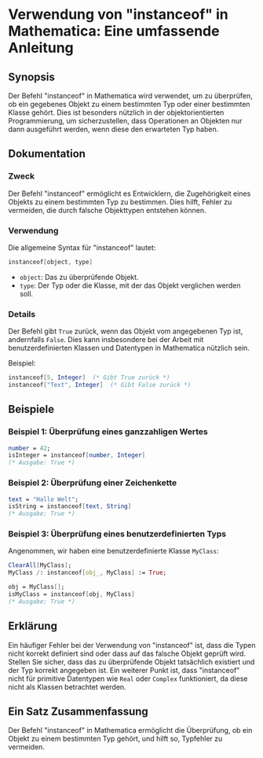 <!--
Meta Description: # Verwendung von "instanceof" in Mathematica: Eine umfassende Anleitung ## Synopsis Der Befehl "instanceof" in Mathematica wird verwendet, um zu überp...
Meta Keywords: instanceof, der, mathematica, objekt, typ
-->

# Verwendung von "instanceof" in Mathematica: Eine umfassende Anleitung

## Synopsis
Der Befehl "instanceof" in Mathematica wird verwendet, um zu überprüfen, ob ein gegebenes Objekt zu einem bestimmten Typ oder einer bestimmten Klasse gehört. Dies ist besonders nützlich in der objektorientierten Programmierung, um sicherzustellen, dass Operationen an Objekten nur dann ausgeführt werden, wenn diese den erwarteten Typ haben.

## Dokumentation
### Zweck
Der Befehl "instanceof" ermöglicht es Entwicklern, die Zugehörigkeit eines Objekts zu einem bestimmten Typ zu bestimmen. Dies hilft, Fehler zu vermeiden, die durch falsche Objekttypen entstehen können.

### Verwendung
Die allgemeine Syntax für "instanceof" lautet:
```mathematica
instanceof[object, type]
```
- `object`: Das zu überprüfende Objekt.
- `type`: Der Typ oder die Klasse, mit der das Objekt verglichen werden soll.

### Details
Der Befehl gibt `True` zurück, wenn das Objekt vom angegebenen Typ ist, andernfalls `False`. Dies kann insbesondere bei der Arbeit mit benutzerdefinierten Klassen und Datentypen in Mathematica nützlich sein. 

Beispiel:
```mathematica
instanceof[5, Integer]  (* Gibt True zurück *)
instanceof["Text", Integer]  (* Gibt False zurück *)
```

## Beispiele
### Beispiel 1: Überprüfung eines ganzzahligen Wertes
```mathematica
number = 42;
isInteger = instanceof[number, Integer]
(* Ausgabe: True *)
```

### Beispiel 2: Überprüfung einer Zeichenkette
```mathematica
text = "Hallo Welt";
isString = instanceof[text, String]
(* Ausgabe: True *)
```

### Beispiel 3: Überprüfung eines benutzerdefinierten Typs
Angenommen, wir haben eine benutzerdefinierte Klasse `MyClass`:
```mathematica
ClearAll[MyClass];
MyClass /: instanceof[obj_, MyClass] := True;

obj = MyClass[];
isMyClass = instanceof[obj, MyClass]
(* Ausgabe: True *)
```

## Erklärung
Ein häufiger Fehler bei der Verwendung von "instanceof" ist, dass die Typen nicht korrekt definiert sind oder dass auf das falsche Objekt geprüft wird. Stellen Sie sicher, dass das zu überprüfende Objekt tatsächlich existiert und der Typ korrekt angegeben ist. Ein weiterer Punkt ist, dass "instanceof" nicht für primitive Datentypen wie `Real` oder `Complex` funktioniert, da diese nicht als Klassen betrachtet werden.

## Ein Satz Zusammenfassung
Der Befehl "instanceof" in Mathematica ermöglicht die Überprüfung, ob ein Objekt zu einem bestimmten Typ gehört, und hilft so, Typfehler zu vermeiden.